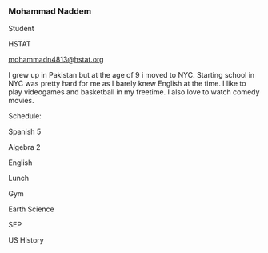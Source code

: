 ### Mohammad Naddem 

Student

HSTAT

mohammadn4813@hstat.org

I grew up in Pakistan  but at the age of 9 i moved to NYC. Starting school in NYC was pretty hard for me as I barely knew English at the time. I like to play videogames and basketball in my freetime. I also love to watch comedy movies.

Schedule:

Spanish 5

Algebra 2 

English 

Lunch 

Gym 

Earth Science 

SEP

US History 